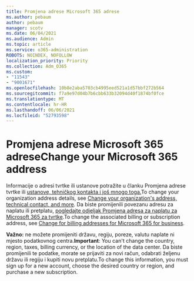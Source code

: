 ```yaml
---
title: Promjena adrese Microsoft 365 adrese
ms.author: pebaum
author: pebaum
manager: scotv
ms.date: 06/04/2021
ms.audience: Admin
ms.topic: article
ms.service: o365-administration
ROBOTS: NOINDEX, NOFOLLOW
localization_priority: Priority
ms.collection: Adm_O365
ms.custom:
- "11543"
- "9001671"
ms.openlocfilehash: 10b8e2aba5703cb4995eed521a1d57bbf272b564
ms.sourcegitcommit: f7a9e97d04b7b6cbb633b32094d40f1874bf0fce
ms.translationtype: MT
ms.contentlocale: hr-HR
ms.lasthandoff: 06/06/2021
ms.locfileid: "52793598"
---
```

# <a name="change-your-microsoft-365-address"></a><span data-ttu-id="56656-102">Promjena adrese Microsoft 365 adrese</span><span class="sxs-lookup"><span data-stu-id="56656-102">Change your Microsoft 365 address</span></span>

<span data-ttu-id="56656-103">Informacije o adresi tvrtke ili ustanove potražite u članku Promjena adrese tvrtke ili [ustanove, tehničkog kontakta i još mnogo toga.](/microsoft-365/admin/manage/change-address-contact-and-more)</span><span class="sxs-lookup"><span data-stu-id="56656-103">To change your organization address details, see [Change your organization's address, technical contact, and more](/microsoft-365/admin/manage/change-address-contact-and-more).</span></span> <span data-ttu-id="56656-104">Da biste promijenili povezanu adresu za naplatu ili pretplatu, [pogledajte odjeljak Promjena adresa za naplatu za Microsoft 365 za tvrtke](/microsoft-365/commerce/billing-and-payments/change-your-billing-addresses).</span><span class="sxs-lookup"><span data-stu-id="56656-104">To change the associated billing or subscription address, see [Change for billing addresses for Microsoft 365 for business](/microsoft-365/commerce/billing-and-payments/change-your-billing-addresses).</span></span> 

<span data-ttu-id="56656-105">**Važno:** ne možete promijeniti državu, regiju, poreze, valutu naplate ni mjesto podatkovnog centra.</span><span class="sxs-lookup"><span data-stu-id="56656-105">**Important**: You can't change the country, region, taxes, billing currency, or the location of the data center.</span></span> <span data-ttu-id="56656-106">Da biste promijenili te podatke, morate se prijaviti za novi račun, odabrati željenu državu ili regiju i kupiti novu pretplatu.</span><span class="sxs-lookup"><span data-stu-id="56656-106">To change this information, you must sign up for a new account, choose the desired country or region, and purchase a new subscription.</span></span> 